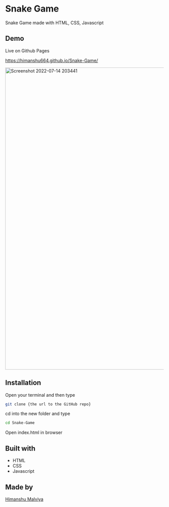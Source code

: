 
# Snake Game

Snake Game made with HTML, CSS, Javascript
## Demo

Live on Github Pages

https://himanshu664.github.io/Snake-Game/

<img width="960" alt="Screenshot 2022-07-14 203441" src="https://user-images.githubusercontent.com/76220055/179027935-35f73ba0-7784-4831-965f-fc546f2d6e27.png">

## Installation
Open your terminal and then type
```bash
git clone {the url to the GitHub repo}
```
cd into the new folder and type
```bash
cd Snake-Game
```
Open index.html in browser
## Built with

- HTML
- CSS
- Javascript



## Made by 

[Himanshu Malviya](https://www.github.com/Himanshu664)


